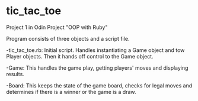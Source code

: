 # tic_tac_toe
Project 1 in Odin Project "OOP with Ruby"

Program consists of three objects and a script file.

-tic_tac_toe.rb: Initial script.  Handles instantiating a Game object and tow Player objects.  Then it hands off control to the Game object.

-Game: This handles the game play, getting players' moves and displaying results.

-Board: This keeps the state of the game board, checks for legal moves and determines if there is a winner or the game is a draw.